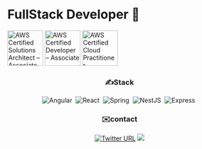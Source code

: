 # FullStack Developer 👋
<!--START_SECTION:badges-->
<a href="https://www.credly.com/badges/4f006124-2ccb-4dd0-91bf-28dc78d2c5ae" title="AWS Certified Solutions Architect – Associate"><img src="https://images.credly.com/size/80x80/images/0e284c3f-5164-4b21-8660-0d84737941bc/image.png" alt="AWS Certified Solutions Architect – Associate" width="80" height="80"></a>
<a href="https://www.credly.com/badges/f8f0e043-3b38-4b83-8782-1f994b0f23f2" title="AWS Certified Developer – Associate"><img src="https://images.credly.com/size/80x80/images/b9feab85-1a43-4f6c-99a5-631b88d5461b/image.png" alt="AWS Certified Developer – Associate" width="80" height="80"></a>
<a href="https://www.credly.com/badges/19574ac3-ce88-43e2-a746-d8078ee84342" title="AWS Certified Cloud Practitioner"><img src="https://images.credly.com/size/80x80/images/00634f82-b07f-4bbd-a6bb-53de397fc3a6/image.png" alt="AWS Certified Cloud Practitioner" width="80" height="80"></a>
<!--END_SECTION:badges-->

<div align='center'>
  <h3> ✍Stack </h3>
  

  ![Angular](https://img.shields.io/badge/-Angular-DD0031?style=flat&logo=angular&logoColor=white)&nbsp;
  ![React](https://img.shields.io/badge/-React-20232A?style=flat&logo=react&logoColor=61DAFB)&nbsp;
  ![Spring](https://img.shields.io/badge/-Spring-6DB33F?style=flat&logo=spring&logoColor=white)&nbsp;
  ![NestJS](https://img.shields.io/badge/-NestJS-E0234E?style=flat&logo=nestjs&logoColor=white)&nbsp;
  ![Express](https://img.shields.io/badge/-Express-05122A?style=flat&logo=express&logoColor=white)&nbsp;


<div align=center>
 <h3>✉️contact</h3>
  
[![Twitter URL](https://img.shields.io/twitter/url/https/twitter.com/pObiUmQkDfEgpql.svg?style=social&label=Follow%20%40pObiUmQkDfEgpql)](https://twitter.com/pObiUmQkDfEgpqL)
  <a href="mailto:imbel9830@gmail.com"><img src="https://img.shields.io/badge/Gmail-d14836?style=flat-square&logo=Gmail&logoColor=white&link=imbel9830@gmail.com"/></a>

</div>
